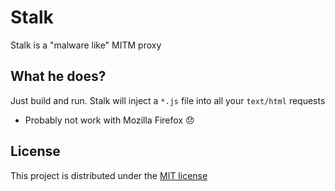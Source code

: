 # Stalk

Stalk is a "malware like" MITM proxy

## What he does?

Just build and run. Stalk will inject a `*.js` file into all your `text/html` requests

- Probably not work with Mozilla Firefox 😞

## License

This project is distributed under the [MIT license](LICENSE)
